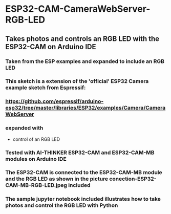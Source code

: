 
# ESP32-CAM-CameraWebServer-RGB-LED

## Takes photos and controls an RGB LED with the ESP32-CAM on Arduino IDE

### Taken from the ESP examples and expanded to include an RGB LED

### This sketch is a extension of the 'official' ESP32 Camera example sketch from Espressif:

### https://github.com/espressif/arduino-esp32/tree/master/libraries/ESP32/examples/Camera/CameraWebServer

### expanded with

* control of an RGB LED


### Tested with AI-THINKER ESP32-CAM and ESP32-CAM-MB modules on Arduino IDE

### The ESP32-CAM is connected to the ESP32-CAM-MB module and the RGB LED as shown in the picture conection-ESP32-CAM-MB-RGB-LED.jpeg included 

### The sample jupyter notebook included illustrates how to take photos and control the RGB LED with Python
